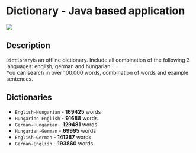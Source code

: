 # Dictionary - Java based application

![](https://gitlab.com/KolozsyGabor/Dictionary/raw/master/resources/images/Dictionary.png)

## Description

`Dictionary`is an offline dictionary. Include all combination of the following
3 languages: english, german and hungarian.  
You can search in over 100.000 words, combination of words and example sentences.

## Dictionaries

* `English-Hungarian` - **169425** words
* `Hungarian-English` - **91688** words
* `German-Hungarian` - **129481** words
* `Hungarian-German` - **69995** words
* `English-German` - **141287** words
* `German-English` - **193860** words
